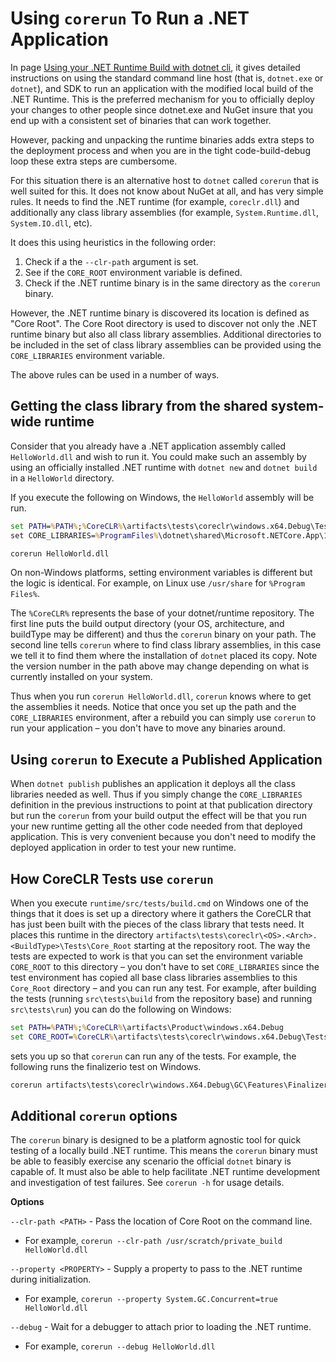 
# Using `corerun` To Run a .NET Application

In page [Using your .NET Runtime Build with dotnet cli](../using-dotnet-cli.md), it gives detailed instructions on using the standard
command line host (that is, `dotnet.exe` or `dotnet`), and SDK to run an application with the modified local build of the
.NET Runtime. This is the preferred mechanism for you to officially deploy
your changes to other people since dotnet.exe and NuGet insure that you end up with a consistent
set of binaries that can work together.

However, packing and unpacking the runtime binaries adds extra steps to the deployment process and when
you are in the tight code-build-debug loop these extra steps are cumbersome.

For this situation there is an alternative host to `dotnet` called `corerun` that is well suited
for this. It does not know about NuGet at all, and has very simple rules.  It needs to find the
.NET runtime (for example, `coreclr.dll`) and additionally any class library assemblies (for example, `System.Runtime.dll`, `System.IO.dll`, etc).

It does this using heuristics in the following order:

1. Check if a the `--clr-path` argument is set.
1. See if the `CORE_ROOT` environment variable is defined.
1. Check if the .NET runtime binary is in the same directory as the `corerun` binary.

However, the .NET runtime binary is discovered its location is defined as "Core Root". The Core Root directory
is used to discover not only the .NET runtime binary but also all class library assemblies. Additional
directories to be included in the set of class library assemblies can be provided using the `CORE_LIBRARIES`
environment variable.

The above rules can be used in a number of ways.

## Getting the class library from the shared system-wide runtime

Consider that you already have a .NET application assembly called `HelloWorld.dll` and wish to run it.
You could make such an assembly by using an officially installed .NET runtime with `dotnet new` and `dotnet build` in a `HelloWorld` directory.

If you execute the following on Windows, the `HelloWorld` assembly will be run.

```cmd
set PATH=%PATH%;%CoreCLR%\artifacts\tests\coreclr\windows.x64.Debug\Tests\Core_Root\
set CORE_LIBRARIES=%ProgramFiles%\dotnet\shared\Microsoft.NETCore.App\1.0.0

corerun HelloWorld.dll
```

On non-Windows platforms, setting environment variables is different but the logic is identical. For example, on Linux use `/usr/share` for `%Program Files%`.

The `%CoreCLR%` represents the base of your dotnet/runtime repository. The first line puts the build output directory (your OS, architecture, and buildType
may be different) and thus the `corerun` binary on your path.
The second line tells `corerun` where to find class library assemblies, in this case we tell it
to find them where the installation of `dotnet` placed its copy. Note the version number in the path above may change depending on what is currently installed on your system.

Thus when you run `corerun HelloWorld.dll`, `corerun` knows where to get the assemblies it needs.
Notice that once you set up the path and the `CORE_LIBRARIES` environment, after a rebuild you can simply use `corerun` to run your
application &ndash; you don't have to move any binaries around.

## Using `corerun` to Execute a Published Application

When `dotnet publish` publishes an application it deploys all the class libraries needed as well.
Thus if you simply change the `CORE_LIBRARIES` definition in the previous instructions to point at
that publication directory but run the `corerun` from your build output the effect will be that you
run your new runtime getting all the other code needed from that deployed application. This is
very convenient because you don't need to modify the deployed application in order to test
your new runtime.

## How CoreCLR Tests use `corerun`

When you execute `runtime/src/tests/build.cmd` on Windows one of the things that it does is set up a directory where it
gathers the CoreCLR that has just been built with the pieces of the class library that tests need.
It places this runtime in the directory
`artifacts\tests\coreclr\<OS>.<Arch>.<BuildType>\Tests\Core_Root`
 starting at the repository root. The way the tests are expected to work is that you can set the environment
variable `CORE_ROOT` to this directory &ndash; you don't have to set `CORE_LIBRARIES` since the test environment has copied all base class libraries assemblies to this `Core_Root` directory &ndash; and you can run any test. For example, after building the tests
(running `src\tests\build` from the repository base) and running `src\tests\run`) you can do the following on Windows:

```cmd
set PATH=%PATH%;%CoreCLR%\artifacts\Product\windows.x64.Debug
set CORE_ROOT=%CoreCLR%\artifacts\tests\coreclr\windows.x64.Debug\Tests\Core_Root
```
sets you up so that `corerun` can run any of the tests. For example, the following runs the finalizerio test on Windows.

```cmd
corerun artifacts\tests\coreclr\windows.X64.Debug\GC\Features\Finalizer\finalizeio\finalizeio\finalizeio.exe
```

## Additional `corerun` options

The `corerun` binary is designed to be a platform agnostic tool for quick testing of a locally build .NET runtime.
This means the `corerun` binary must be able to feasibly exercise any scenario the official `dotnet` binary is capable of.
It must also be able to help facilitate .NET runtime development and investigation of test failures.
See `corerun -h` for usage details.

**Options**

`--clr-path <PATH>` - Pass the location of Core Root on the command line.
- For example, `corerun --clr-path /usr/scratch/private_build HelloWorld.dll`

`--property <PROPERTY>` - Supply a property to pass to the .NET runtime during initialization.
- For example, `corerun --property System.GC.Concurrent=true HelloWorld.dll`

`--debug` - Wait for a debugger to attach prior to loading the .NET runtime.
- For example, `corerun --debug HelloWorld.dll`

